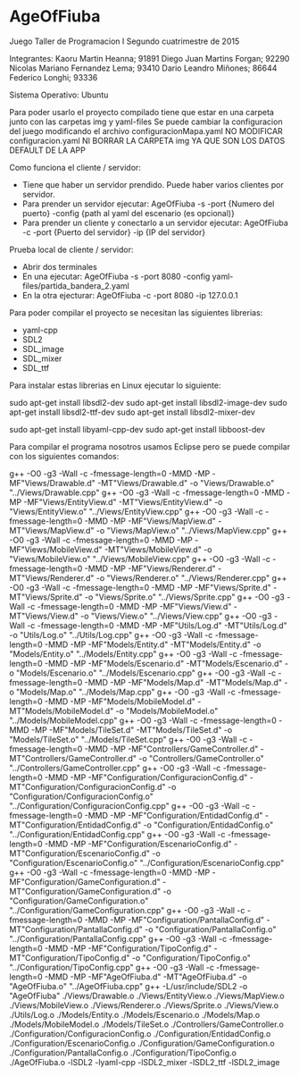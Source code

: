 # AgeOfFiuba

Juego Taller de Programacion I
Segundo cuatrimestre de 2015 

Integrantes:
Kaoru Martin Heanna; 91891
Diego Juan Martins Forgan; 92290
Nicolas Mariano Fernandez Lema; 93410
Dario Leandro Miñones; 86644
Federico Longhi; 93336


Sistema Operativo: Ubuntu

Para poder usarlo el proyecto compilado tiene que estar en una carpeta junto con las carpetas img y yaml-files
Se puede cambiar la configuracion del juego modificando el archivo configuracionMapa.yaml
NO MODIFICAR configuracion.yaml NI BORRAR LA CARPETA img YA QUE SON LOS DATOS DEFAULT DE LA APP

Como funciona el cliente / servidor:

- Tiene que haber un servidor prendido. Puede haber varios clientes por servidor.
- Para prender un servidor ejecutar: AgeOfFiuba -s -port {Numero del puerto} -config {path al yaml del escenario (es opcional)}
- Para prender un cliente y conectarlo a un servidor ejecutar: AgeOfFiuba -c -port {Puerto del servidor} -ip {IP del servidor}

Prueba local de cliente / servidor:

- Abrir dos terminales
- En una ejecutar: AgeOfFiuba -s -port 8080 -config yaml-files/partida_bandera_2.yaml
- En la otra ejecturar: AgeOfFiuba -c -port 8080 -ip 127.0.0.1

Para poder compilar el proyecto se necesitan las siguientes librerias:

- yaml-cpp
- SDL2
- SDL_image
- SDL_mixer
- SDL_ttf

Para instalar estas librerias en Linux ejecutar lo siguiente:

sudo apt-get install libsdl2-dev
sudo apt-get install libsdl2-image-dev
sudo apt-get install libsdl2-ttf-dev
sudo apt-get install libsdl2-mixer-dev

sudo apt-get install libyaml-cpp-dev
sudo apt-get install libboost-dev

Para compilar el programa nosotros usamos Eclipse pero se puede compilar con los siguientes comandos:

g++ -O0 -g3 -Wall -c -fmessage-length=0 -MMD -MP -MF"Views/Drawable.d" -MT"Views/Drawable.d" -o "Views/Drawable.o" "../Views/Drawable.cpp"
g++ -O0 -g3 -Wall -c -fmessage-length=0 -MMD -MP -MF"Views/EntityView.d" -MT"Views/EntityView.d" -o "Views/EntityView.o" "../Views/EntityView.cpp"
g++ -O0 -g3 -Wall -c -fmessage-length=0 -MMD -MP -MF"Views/MapView.d" -MT"Views/MapView.d" -o "Views/MapView.o" "../Views/MapView.cpp"
g++ -O0 -g3 -Wall -c -fmessage-length=0 -MMD -MP -MF"Views/MobileView.d" -MT"Views/MobileView.d" -o "Views/MobileView.o" "../Views/MobileView.cpp"
g++ -O0 -g3 -Wall -c -fmessage-length=0 -MMD -MP -MF"Views/Renderer.d" -MT"Views/Renderer.d" -o "Views/Renderer.o" "../Views/Renderer.cpp"
g++ -O0 -g3 -Wall -c -fmessage-length=0 -MMD -MP -MF"Views/Sprite.d" -MT"Views/Sprite.d" -o "Views/Sprite.o" "../Views/Sprite.cpp"
g++ -O0 -g3 -Wall -c -fmessage-length=0 -MMD -MP -MF"Views/View.d" -MT"Views/View.d" -o "Views/View.o" "../Views/View.cpp"
g++ -O0 -g3 -Wall -c -fmessage-length=0 -MMD -MP -MF"Utils/Log.d" -MT"Utils/Log.d" -o "Utils/Log.o" "../Utils/Log.cpp"
g++ -O0 -g3 -Wall -c -fmessage-length=0 -MMD -MP -MF"Models/Entity.d" -MT"Models/Entity.d" -o "Models/Entity.o" "../Models/Entity.cpp"
g++ -O0 -g3 -Wall -c -fmessage-length=0 -MMD -MP -MF"Models/Escenario.d" -MT"Models/Escenario.d" -o "Models/Escenario.o" "../Models/Escenario.cpp"
g++ -O0 -g3 -Wall -c -fmessage-length=0 -MMD -MP -MF"Models/Map.d" -MT"Models/Map.d" -o "Models/Map.o" "../Models/Map.cpp"
g++ -O0 -g3 -Wall -c -fmessage-length=0 -MMD -MP -MF"Models/MobileModel.d" -MT"Models/MobileModel.d" -o "Models/MobileModel.o" "../Models/MobileModel.cpp"
g++ -O0 -g3 -Wall -c -fmessage-length=0 -MMD -MP -MF"Models/TileSet.d" -MT"Models/TileSet.d" -o "Models/TileSet.o" "../Models/TileSet.cpp"
g++ -O0 -g3 -Wall -c -fmessage-length=0 -MMD -MP -MF"Controllers/GameController.d" -MT"Controllers/GameController.d" -o "Controllers/GameController.o" "../Controllers/GameController.cpp"
g++ -O0 -g3 -Wall -c -fmessage-length=0 -MMD -MP -MF"Configuration/ConfiguracionConfig.d" -MT"Configuration/ConfiguracionConfig.d" -o "Configuration/ConfiguracionConfig.o" "../Configuration/ConfiguracionConfig.cpp"
g++ -O0 -g3 -Wall -c -fmessage-length=0 -MMD -MP -MF"Configuration/EntidadConfig.d" -MT"Configuration/EntidadConfig.d" -o "Configuration/EntidadConfig.o" "../Configuration/EntidadConfig.cpp"
g++ -O0 -g3 -Wall -c -fmessage-length=0 -MMD -MP -MF"Configuration/EscenarioConfig.d" -MT"Configuration/EscenarioConfig.d" -o "Configuration/EscenarioConfig.o" "../Configuration/EscenarioConfig.cpp"
g++ -O0 -g3 -Wall -c -fmessage-length=0 -MMD -MP -MF"Configuration/GameConfiguration.d" -MT"Configuration/GameConfiguration.d" -o "Configuration/GameConfiguration.o" "../Configuration/GameConfiguration.cpp"
g++ -O0 -g3 -Wall -c -fmessage-length=0 -MMD -MP -MF"Configuration/PantallaConfig.d" -MT"Configuration/PantallaConfig.d" -o "Configuration/PantallaConfig.o" "../Configuration/PantallaConfig.cpp"
g++ -O0 -g3 -Wall -c -fmessage-length=0 -MMD -MP -MF"Configuration/TipoConfig.d" -MT"Configuration/TipoConfig.d" -o "Configuration/TipoConfig.o" "../Configuration/TipoConfig.cpp"
g++ -O0 -g3 -Wall -c -fmessage-length=0 -MMD -MP -MF"AgeOfFiuba.d" -MT"AgeOfFiuba.d" -o "AgeOfFiuba.o" "../AgeOfFiuba.cpp"
g++ -L/usr/include/SDL2 -o "AgeOfFiuba"  ./Views/Drawable.o ./Views/EntityView.o ./Views/MapView.o ./Views/MobileView.o ./Views/Renderer.o ./Views/Sprite.o ./Views/View.o  ./Utils/Log.o  ./Models/Entity.o ./Models/Escenario.o ./Models/Map.o ./Models/MobileModel.o ./Models/TileSet.o  ./Controllers/GameController.o  ./Configuration/ConfiguracionConfig.o ./Configuration/EntidadConfig.o ./Configuration/EscenarioConfig.o ./Configuration/GameConfiguration.o ./Configuration/PantallaConfig.o ./Configuration/TipoConfig.o  ./AgeOfFiuba.o   -lSDL2 -lyaml-cpp -lSDL2_mixer -lSDL2_ttf -lSDL2_image